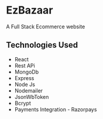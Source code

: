 # EzBazaar

A Full Stack Ecommerce website

## Technologies Used

- React
- Rest APi
- MongoDb
- Express 
- Node Js
- Nodemailer
- JsonWbToken
- Bcrypt
- Payments Integration - Razorpays
